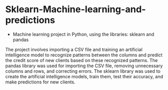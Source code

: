 # Sklearn-Machine-learning-and-predictions
* Machine learning project in Python, using the libraries: sklearn and pandas

The project involves importing a CSV file and training an artificial intelligence model to recognize patterns between the columns and predict the credit score of new clients based on these recognized patterns. The pandas library was used for importing the CSV file, removing unnecessary columns and rows, and correcting errors. The sklearn library was used to create the artificial intelligence models, train them, test their accuracy, and make predictions for new clients.
